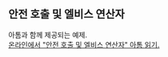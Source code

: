 ## 안전 호출 및 엘비스 연산자

아톰과 함께 제공되는 예제.  
[온라인에서 "안전 호출 및 엘비스 연산자" 아톰 읽기.](https://stepik.org/lesson/107300/step/1)
